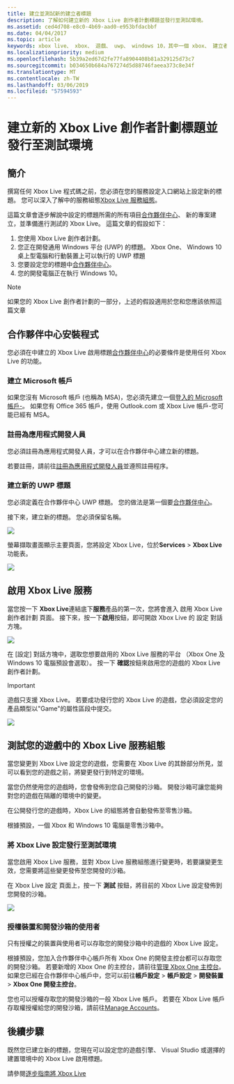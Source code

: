 ```yaml
---
title: 建立並測試新的建立者標題
description: 了解如何建立新的 Xbox Live 創作者計劃標題並發行至測試環境。
ms.assetid: ced4d708-e8c0-4b69-aad0-e953bfdacbbf
ms.date: 04/04/2017
ms.topic: article
keywords: xbox live、 xbox、 遊戲、 uwp、 windows 10，其中一個 xbox、 建立者、 測試
ms.localizationpriority: medium
ms.openlocfilehash: 5b39a2ed67d2fe77fa8904408b81a329125d73c7
ms.sourcegitcommit: b034650b684a767274d5d88746faeea373c8e34f
ms.translationtype: MT
ms.contentlocale: zh-TW
ms.lasthandoff: 03/06/2019
ms.locfileid: "57594593"
---
```

# <a name="create-a-new-xbox-live-creators-program-title-and-publish-to-the-test-environment"></a>建立新的 Xbox Live 創作者計劃標題並發行至測試環境

## <a name="introduction"></a>簡介

撰寫任何 Xbox Live 程式碼之前，您必須在您的服務設定入口網站上設定新的標題。  您可以深入了解中的服務組態[Xbox Live 服務組態](../xbox-live-service-configuration.md)。

這篇文章會逐步解說中設定的標題所需的所有項目[合作夥伴中心](https://partner.microsoft.com/dashboard)、 新的專案建立，並準備進行測試的 Xbox Live。 這篇文章的假設如下：

1. 您使用 Xbox Live 創作者計劃。
2. 您正在開發通用 Windows 平台 (UWP) 的標題。  Xbox One、 Windows 10 桌上型電腦和行動裝置上可以執行的 UWP 標題
3. 您要設定您的標題中[合作夥伴中心](https://partner.microsoft.com/dashboard)。
4. 您的開發電腦正在執行 Windows 10。

> [!NOTE]
> 如果您的 Xbox Live 創作者計劃的一部分，上述的假設適用於您和您應該依照這篇文章

## <a name="partner-center-setup"></a>合作夥伴中心安裝程式

您必須在中建立的 Xbox Live 啟用標題[合作夥伴中心](https://partner.microsoft.com/dashboard)的必要條件是使用任何 Xbox Live 的功能。

### <a name="create-a-microsoft-account"></a>建立 Microsoft 帳戶
如果您沒有 Microsoft 帳戶 (也稱為 MSA)，您必須先建立一個[登入的 Microsoft 帳戶-](https://go.microsoft.com/fwlink/p/?LinkID=254486)。 如果您有 Office 365 帳戶，使用 Outlook.com 或 Xbox Live 帳戶-您可能已經有 MSA。

### <a name="register-as-an-app-developer"></a>註冊為應用程式開發人員
您必須註冊為應用程式開發人員，才可以在合作夥伴中心建立新的標題。

若要註冊，請前往[註冊為應用程式開發人員](https://developer.microsoft.com/store/register)並遵照註冊程序。

### <a name="create-a-new-uwp-title"></a>建立新的 UWP 標題
您必須定義在合作夥伴中心 UWP 標題。 您的做法是第一個要[合作夥伴中心](https://partner.microsoft.com/dashboard)。

接下來，建立新的標題。 您必須保留名稱。

![](../images/getting_started/first_xbltitle_newapp.png)

螢幕擷取畫面顯示主要頁面，您將設定 Xbox Live，位於**Services** > **Xbox Live**功能表。

![](../images/creators_udc/creators_udc_xboxlive_page.png)

## <a name="enable-xbox-live-services"></a>啟用 Xbox Live 服務
當您按一下  **Xbox Live**連結底下**服務**產品的第一次，您將會進入 啟用 Xbox Live 創作者計劃 頁面。  接下來，按一下**啟用**按鈕，即可開啟 Xbox Live 的 設定 對話方塊。

![](../images/creators_udc/creators_udc_xboxlive_enable.png)

在 [設定] 對話方塊中，選取您想要啟用的 Xbox Live 服務的平台 （Xbox One 及 Windows 10 電腦預設會選取）。  按一下 **確認**按鈕來啟用您的遊戲的 Xbox Live 創作者計劃。

> [!IMPORTANT]
> 遊戲只支援 Xbox Live。 若要成功發行您的 Xbox Live 的遊戲，您必須設定您的產品類型以"Game"的屬性區段中提交。

![](../images/creators_udc/creators_udc_xboxlive_enable_dialog.png)

## <a name="test-xbox-live-service-configuration-in-your-game"></a>測試您的遊戲中的 Xbox Live 服務組態
當您變更到 Xbox Live 設定您的遊戲，您需要在 Xbox Live 的其餘部分所見，並可以看到您的遊戲之前，將變更發行到特定的環境。

當您仍然使用您的遊戲時，您會發佈到您自己開發的沙箱。  開發沙箱可讓您能夠對您的遊戲在隔離的環境中的變更。

在公開發行您的遊戲時，Xbox Live 的組態將會自動發佈至零售沙箱。

根據預設，一個 Xbox 和 Windows 10 電腦是零售沙箱中。

### <a name="publish-xbox-live-configuration-to-the-test-environment"></a>將 Xbox Live 設定發行至測試環境

當您啟用 Xbox Live 服務，並對 Xbox Live 服務組態進行變更時，若要讓變更生效，您需要將這些變更發佈至您開發的沙箱。

在 Xbox Live 設定 頁面上，按一下 **測試** 按鈕，將目前的 Xbox Live 設定發佈到您開發的沙箱。

![](../images/creators_udc/creators_udc_xboxlive_config_test.png)

### <a name="authorize-devices-and-users-for-the-development-sandbox"></a>授權裝置和開發沙箱的使用者

只有授權之的裝置與使用者可以存取您的開發沙箱中的遊戲的 Xbox Live 設定。

根據預設，您加入合作夥伴中心帳戶所有 Xbox One 的開發主控台都可以存取您的開發沙箱。  若要新增的 Xbox One 的主控台，請前往[管理 Xbox One 主控台](https://partner.microsoft.com/xboxconfig/devices)。 如果您已經在合作夥伴中心帳戶中，您可以前往**帳戶設定** > **帳戶設定** > **開發裝置** >  **Xbox One 開發主控台**。

您也可以授權存取您的開發沙箱的一般 Xbox Live 帳戶。  若要在 Xbox Live 帳戶存取權授權給您的開發沙箱，請前往[Manage Accounts](https://developer.microsoft.com/xboxtestaccounts/configurecreators)。

## <a name="next-steps"></a>後續步驟
既然您已建立新的標題，您現在可以設定您的遊戲引擎、 Visual Studio 或選擇的建置環境中的 Xbox Live 啟用標題。

請參閱[逐步指南將 Xbox Live](creators-step-by-step-guide.md)
